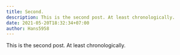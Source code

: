 ```yaml
---
title: Second.
description: This is the second post. At least chronologically.
date: 2021-05-20T18:32:34+07:00
author: Hans5958
---
```


This is the second post. At least chronologically.

